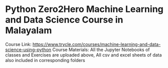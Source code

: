 # Python Zero2Hero Machine Learning and Data Science Course in Malayalam

Course Link: https://www.trycle.com/courses/machine-learning-and-data-science-using-python
Course Materials:
              All the Jupyter Notebooks of classes and Exercises are uploaded above,
              All csv and excel sheets of data also included in corresponding folders
